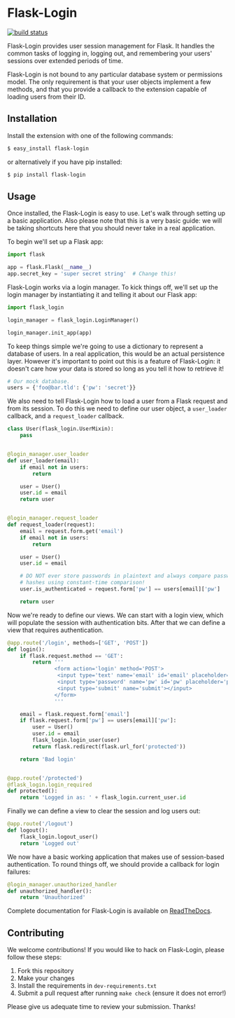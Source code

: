 # Flask-Login

[![build status](https://secure.travis-ci.org/maxcountryman/flask-login.png?branch=master)](https://travis-ci.org/#!/maxcountryman/flask-login)

Flask-Login provides user session management for Flask. It handles the common
tasks of logging in, logging out, and remembering your users' sessions over
extended periods of time.

Flask-Login is not bound to any particular database system or permissions
model. The only requirement is that your user objects implement a few methods,
and that you provide a callback to the extension capable of loading users from
their ID.

## Installation

Install the extension with one of the following commands:

```sh
$ easy_install flask-login
```

or alternatively if you have pip installed:

```sh
$ pip install flask-login
```

## Usage

Once installed, the Flask-Login is easy to use. Let's walk through setting up
a basic application. Also please note that this is a very basic guide: we will
be taking shortcuts here that you should never take in a real application.

To begin we'll set up a Flask app:

```python
import flask

app = flask.Flask(__name__)
app.secret_key = 'super secret string'  # Change this!
```

Flask-Login works via a login manager. To kick things off, we'll set up the
login manager by instantiating it and telling it about our Flask app:

```python
import flask_login

login_manager = flask_login.LoginManager()

login_manager.init_app(app)
```

To keep things simple we're going to use a dictionary to represent a database
of users. In a real application, this would be an actual persistence layer.
However it's important to point out this is a feature of Flask-Login: it
doesn't care how your data is stored so long as you tell it how to retrieve it!

```python
# Our mock database.
users = {'foo@bar.tld': {'pw': 'secret'}}
```

We also need to tell Flask-Login how to load a user from a Flask request and
from its session. To do this we need to define our user object, a
`user_loader` callback, and a `request_loader` callback.

```python
class User(flask_login.UserMixin):
    pass


@login_manager.user_loader
def user_loader(email):
    if email not in users:
        return

    user = User()
    user.id = email
    return user


@login_manager.request_loader
def request_loader(request):
    email = request.form.get('email')
    if email not in users:
        return

    user = User()
    user.id = email

    # DO NOT ever store passwords in plaintext and always compare password
    # hashes using constant-time comparison!
    user.is_authenticated = request.form['pw'] == users[email]['pw']

    return user
```

Now we're ready to define our views. We can start with a login view, which will
populate the session with authentication bits. After that we can define a view
that requires authentication.

```python
@app.route('/login', methods=['GET', 'POST'])
def login():
    if flask.request.method == 'GET':
        return '''
               <form action='login' method='POST'>
                <input type='text' name='email' id='email' placeholder='email'></input>
                <input type='password' name='pw' id='pw' placeholder='password'></input>
                <input type='submit' name='submit'></input>
               </form>
               '''

    email = flask.request.form['email']
    if flask.request.form['pw'] == users[email]['pw']:
        user = User()
        user.id = email
        flask_login.login_user(user)
        return flask.redirect(flask.url_for('protected'))

    return 'Bad login'


@app.route('/protected')
@flask_login.login_required
def protected():
    return 'Logged in as: ' + flask_login.current_user.id
```

Finally we can define a view to clear the session and log users out:

```python
@app.route('/logout')
def logout():
    flask_login.logout_user()
    return 'Logged out'
```

We now have a basic working application that makes use of session-based
authentication. To round things off, we should provide a callback for login
failures:

```python
@login_manager.unauthorized_handler
def unauthorized_handler():
    return 'Unauthorized'
```

Complete documentation for Flask-Login is available on [ReadTheDocs](https://flask-login.readthedocs.io/en/latest/).


## Contributing

We welcome contributions! If you would like to hack on Flask-Login, please
follow these steps:

1. Fork this repository
2. Make your changes
3. Install the requirements in `dev-requirements.txt`
4. Submit a pull request after running `make check` (ensure it does not error!)

Please give us adequate time to review your submission. Thanks!
